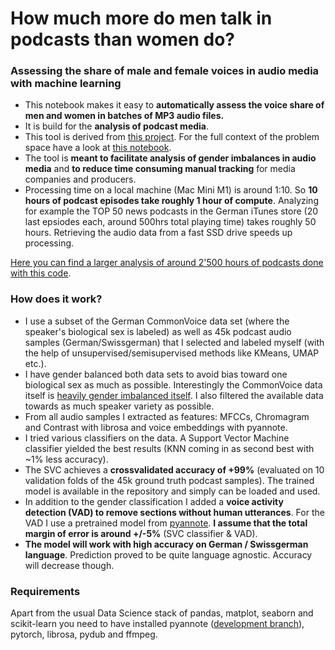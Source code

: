 # How much more do men talk in podcasts than women do?
### Assessing the share of male and female voices in audio media with machine learning

- This notebook makes it easy to **automatically assess the voice share of men and women in batches of MP3 audio files.** 
- It is build for the **analysis of podcast media**. 
- This tool is derived from [this project](https://github.com/rnckp/EPFL-Capstone-Project). For the full context of the problem space have a look at [this notebook](https://github.com/rnckp/EPFL-Capstone-Project/blob/main/01_project_overview.ipynb).
- The tool is **meant to facilitate analysis of gender imbalances in audio media** and **to reduce time consuming manual tracking** for media companies and producers.
- Processing time on a local machine (Mac Mini M1) is around 1:10. So **10 hours of podcast episodes take roughly 1 hour of compute**. Analyzing for example the TOP 50 news podcasts in the German iTunes store (20 last epsiodes each, around 500hrs total playing time) takes roughly 50 hours. Retrieving the audio data from a fast SSD drive speeds up processing.

[Here you can find a larger analysis of around 2'500 hours of podcasts done with this code](http://www.rnck.me/).

### How does it work?
- I use a subset of the German CommonVoice data set (where the speaker's biological sex is labeled) as well as 45k podcast audio samples (German/Swissgerman) that I selected and labeled myself (with the help of unsupervised/semisupervised methods like KMeans, UMAP etc.).
- I have gender balanced both data sets to avoid bias toward one biological sex as much as possible. Interestingly the CommonVoice data itself is [heavily gender imbalanced itself](https://github.com/rnckp/EPFL-Capstone-Project/blob/main/02_eda.ipynb). I also filtered the available data towards as much speaker variety as possible.
- From all audio samples I extracted as features: MFCCs, Chromagram and Contrast with librosa and voice embeddings with pyannote.
- I tried various classifiers on the data. A Support Vector Machine classifier yielded the best results (KNN coming in as second best with ~1% less accuracy).
- The SVC achieves a **crossvalidated accuracy of +99%** (evaluated on 10 validation folds of the 45k ground truth podcast samples). The trained model is available in the repository and simply can be loaded and used.
- In addition to the gender classification I added a **voice activity detection (VAD) to remove sections without human utterances**. For the VAD I use a pretrained model from [pyannote](https://www.researchgate.net/publication/337019697_pyannoteaudio_neural_building_blocks_for_speaker_diarization). **I assume that the total margin of error is around +/-5%** (SVC classifier & VAD).
- **The model will work with high accuracy on German / Swissgerman language**. Prediction proved to be quite language agnostic. Accuracy will decrease though.

### Requirements
Apart from the usual Data Science stack of pandas, matplot, seaborn and scikit-learn you need to have installed pyannote ([development branch](https://github.com/pyannote/pyannote-audio/tree/develop)), pytorch, librosa, pydub and ffmpeg.
